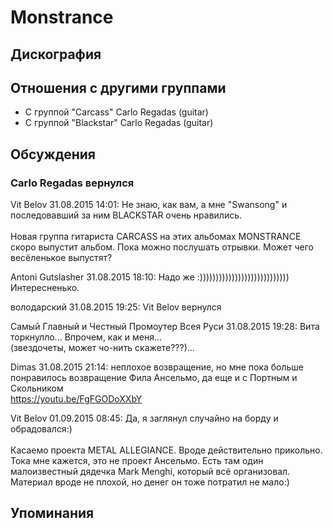 # Monstrance



## Дискография


## Отношения с другими группами

* C группой "Carcass" Carlo Regadas (guitar)
* C группой "Blackstar" Carlo Regadas (guitar)

## Обсуждения

### Carlo Regadas вернулся

Vit Belov 31.08.2015 14:01:
Не знаю, как вам, а мне "Swansong" и последовавший за ним BLACKSTAR очень нравились. <BR><BR>Новая группа гитариста CARCASS на этих альбомах MONSTRANCE скоро выпустит альбом. Пока можно послушать отрывки. Может чего весёленькое выпустят?

Antoni Gutslasher 31.08.2015 18:10:
Надо же :))))))))))))))))))))))))))))<BR>Интересненько.

володарский 31.08.2015 19:25:
Vit Belov вернулся

Самый Главный и Честный Промоутер Всея Руси 31.08.2015 19:28:
Вита торкнулло... Впрочем, как и меня... <BR>(звездочеты, может чо-нить скажете???)...

Dimas 31.08.2015 21:14:
неплохое возвращение, но мне пока больше понравилось возвращение Фила Ансельмо, да еще и с Портным и Скольником<BR>https://youtu.be/FgFGODoXXbY

Vit Belov 01.09.2015 08:45:
Да, я заглянул случайно на борду и обрадовался:)<BR><BR>Касаемо проекта METAL ALLEGIANCE. Вроде действительно прикольно. Тока мне кажется, это не проект Ансельмо. Есть там один малоизвестный дядечка Mark Menghi, который всё организовал. Материал вроде не плохой, но денег он тоже потратил не мало:)



## Упоминания

